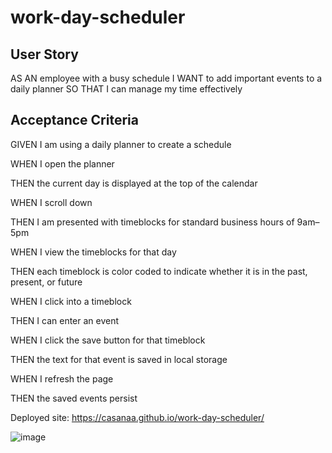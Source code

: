 # work-day-scheduler

## User Story

AS AN employee with a busy schedule
I WANT to add important events to a daily planner
SO THAT I can manage my time effectively

## Acceptance Criteria

GIVEN I am using a daily planner to create a schedule

WHEN I open the planner

THEN the current day is displayed at the top of the calendar

WHEN I scroll down

THEN I am presented with timeblocks for standard business hours of 9am&ndash;5pm

WHEN I view the timeblocks for that day

THEN each timeblock is color coded to indicate whether it is in the past, present, or future

WHEN I click into a timeblock

THEN I can enter an event

WHEN I click the save button for that timeblock

THEN the text for that event is saved in local storage

WHEN I refresh the page

THEN the saved events persist

Deployed site: https://casanaa.github.io/work-day-scheduler/ 


![image](https://github.com/casanaa/work-day-scheduler/assets/133182324/99a98c59-f709-49da-886e-877e84510bc4)


